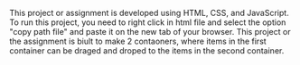 This project or assignment is developed using HTML, CSS, and JavaScript.
To run this project, you need to right click in html file and select the option "copy path file" and paste it on the new tab of your browser.
This project or the assignment is biult to make 2 contaoners, where items in the first container can be draged and droped to the items in the second container.
